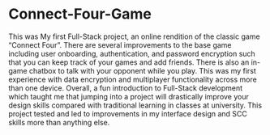 # Connect-Four-Game
This was My first Full-Stack project, an online rendition of the classic game “Connect Four”. There are several improvements to the base game including user onboarding, authentication, and password encryption such that you can keep track of your games and add friends. There is also an in-game chatbox to talk with your opponent while you play. This was my first experience with data encryption and multiplayer functionality across more than one device. Overall, a fun introduction to Full-Stack development which taught me that jumping into a project will drastically improve your design skills compared with traditional learning in classes at university. This project tested and led to improvements in my interface design and SCC skills more than anything else. 

